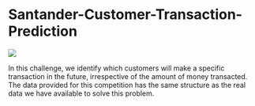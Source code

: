 # Santander-Customer-Transaction-Prediction

![](https://canarywharf.com/wp-content/uploads/2013/11/Santander-1-1024x576-wpcf_741x417.jpg)

In this challenge, we identify which customers will make a specific transaction in the future, irrespective of the amount of money transacted. The data provided for this competition has the same structure as the real data we have available to solve this problem.
